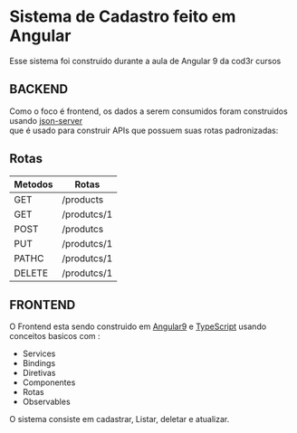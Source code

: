 # Sistema de Cadastro feito em Angular 

Esse sistema foi construido durante a aula de Angular 9 da cod3r cursos
## BACKEND
Como o foco é frontend, os dados a serem consumidos foram construidos usando [json-server](https://www.npmjs.com/package/json-server) <br> que é usado para construir APIs que possuem suas rotas padronizadas:

## Rotas 
                    
Metodos       | Rotas
------------- | -------------
GET           | /products
GET           | /produtcs/1 
POST          | /produtcs 
PUT           | /produtcs/1 
PATHC         | /produtcs/1 
DELETE           | /produtcs/1 


## FRONTEND


O Frontend esta sendo construido em [Angular9](https://angular.io/)  e [TypeScript](https://www.typescriptlang.org/) usando conceitos basicos com :
- Services
- Bindings
- Diretivas
- Componentes
- Rotas
- Observables

O sistema consiste em cadastrar, Listar, deletar e atualizar.